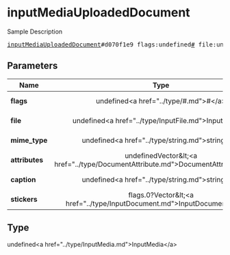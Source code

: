 # inputMediaUploadedDocument

Sample Description

<pre>
<a href="../constructor/inputMediaUploadedDocument.md">inputMediaUploadedDocument</a>#d070f1e9 flags:undefined<a href="../type/#.md">#</a> file:undefined<a href="../type/InputFile.md">InputFile</a> mime_type:undefined<a href="../type/string.md">string</a> attributes:undefinedVector&lt;<a href="../type/DocumentAttribute.md">DocumentAttribute</a>&gt; caption:undefined<a href="../type/string.md">string</a> stickers:flags.0?Vector&lt;<a href="../type/InputDocument.md">InputDocument</a>&gt; = undefined<a href="../type/InputMedia.md">InputMedia</a>;
</pre>

## Parameters

| Name | Type | Description |
|------|:----:|-------------|
| **flags** | undefined&lt;a href=&#34;../type/#.md&#34;&gt;#&lt;/a&gt; | Param description |
| **file** | undefined&lt;a href=&#34;../type/InputFile.md&#34;&gt;InputFile&lt;/a&gt; | Param description |
| **mime_type** | undefined&lt;a href=&#34;../type/string.md&#34;&gt;string&lt;/a&gt; | Param description |
| **attributes** | undefinedVector&amp;lt;&lt;a href=&#34;../type/DocumentAttribute.md&#34;&gt;DocumentAttribute&lt;/a&gt;&amp;gt; | Param description |
| **caption** | undefined&lt;a href=&#34;../type/string.md&#34;&gt;string&lt;/a&gt; | Param description |
| **stickers** | flags.0?Vector&amp;lt;&lt;a href=&#34;../type/InputDocument.md&#34;&gt;InputDocument&lt;/a&gt;&amp;gt; | Param description |

## Type

undefined&lt;a href=&#34;../type/InputMedia.md&#34;&gt;InputMedia&lt;/a&gt;
